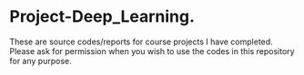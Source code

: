 # Project-Deep_Learning.
These are source codes/reports for course projects I have completed. Please ask for permission when you wish to use the codes in this repository for any purpose.
